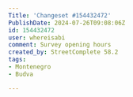 ```yaml
---
Title: 'Changeset #154432472'
PublishDate: 2024-07-26T09:08:06Z
id: 154432472
user: whereisabi
comment: Survey opening hours
created_by: StreetComplete 58.2
tags:
- Montenegro
- Budva

---
```

